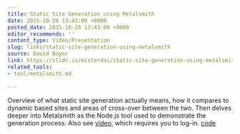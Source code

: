 ```yaml
---
title: Static Site Generation using Metalsmith
date: 2015-10-28 13:43:00 +0000
posted_date: 2015-10-28 13:43:00 +0000
editor_recommends: ''
content_type: Video/Presentation
slug: links/static-site-generation-using-metalsmith
source: David Boyer
link: https://slidr.io/misterdai/static-site-generation-using-metalsmith#1/
related_tools:
- tool/metalsmith.md

---
```

Overview of what static site generation actually means, how it compares to dynamic based sites and areas of cross-over between the two. Then delves deeper into Metalsmith as the Node.js tool used to demonstrate the generation process. Also see [video](https://skillsmatter.com/skillscasts/6757-forging-static-sites-with-metalsmith#video), which requires you to log-in. [code](https://github.com/misterdai/metalsmith-examples)



